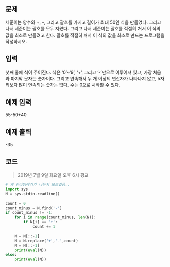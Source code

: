 ## 문제
세준이는 양수와 +, -, 그리고 괄호를 가지고 길이가 최대 50인 식을 만들었다. 그리고 나서 세준이는 괄호를 모두 지웠다.
그리고 나서 세준이는 괄호를 적절히 쳐서 이 식의 값을 최소로 만들려고 한다.
괄호를 적절히 쳐서 이 식의 값을 최소로 만드는 프로그램을 작성하시오.

## 입력
첫째 줄에 식이 주어진다. 식은 ‘0’~‘9’, ‘+’, 그리고 ‘-’만으로 이루어져 있고, 가장 처음과 마지막 문자는 숫자이다.
그리고 연속해서 두 개 이상의 연산자가 나타나지 않고, 5자리보다 많이 연속되는 숫자는 없다. 수는 0으로 시작할 수 있다.

## 예제 입력
55-50+40

## 예제 출력
-35

## 코드
> 2019년 7월 9일 화요일 오후 6시 평교
```python
# 왜 런타임에러가 나는지 모르겠음..
import sys
N = sys.stdin.readline()

count = 0
count_minus = N.find('-')
if count_minus != -1:
    for i in range(count_minus, len(N)):
        if N[i] == '+':
            count += 1

    N = N[::-1]
    N = N.replace('+','-',count)
    N = N[::-1]
    print(eval(N))
else:
    print(eval(N))
```
